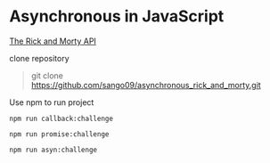 # Asynchronous in JavaScript

[The Rick and Morty API](https://rickandmortyapi.com)

clone repository

> git clone https://github.com/sango09/asynchronous_rick_and_morty.git

Use npm to run project
```
npm run callback:challenge

npm run promise:challenge

npm run asyn:challenge

```
